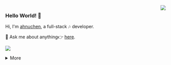 <img align='right' src='https://github-readme-stats.vercel.app/api?username=ahnuchen&show_icons=true&&theme=default&hide=["contribs"]&&hide_title=false' /> 

### Hello World! 👋

Hi, I'm [ahnuchen](https://xue.ccy1994.top), a full-stack 🎶 developer.

💬 Ask me about anything👉 [here](https://github.com/ahnuchen/ahnuchen/issues).

![](https://visitor-badge.laobi.icu/badge?page_id=ahnuchen.ahnuchen)

<details>
<summary>More</summary>
  
[![Top Langs](https://github-readme-stats.vercel.app/api/top-langs/?username=ahnuchen&layout=compact)](https://github.com/huiyadanli)

</details>

